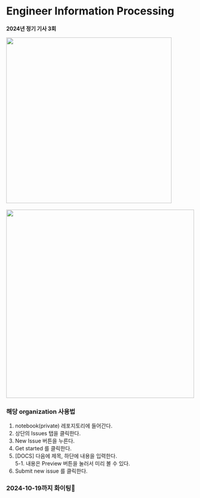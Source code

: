 # Engineer Information Processing
**2024년 정기 기사 3회**

<img src="https://github.com/user-attachments/assets/a4fa6a56-aedb-4c69-ab94-70d55fe8e69e" width="440"/>
<br><br>
<img src="https://github.com/user-attachments/assets/d6e33ec1-e898-4702-b620-775753ba07bf" width="500"/>

### 해당 organization 사용법
1. notebook(private) 레포지토리에 들어간다.
2. 상단의 Issues 탭을 클릭한다.
3. New Issue 버튼을 누른다.
4. Get started 를 클릭한다.
5. [DOCS] 다음에 제목, 하단에 내용을 입력한다.<br>
5-1. 내용은 Preview 버튼을 눌러서 미리 볼 수 있다.
6. Submit new issue 를 클릭한다.

### 2024-10-19까지 화이팅💪
